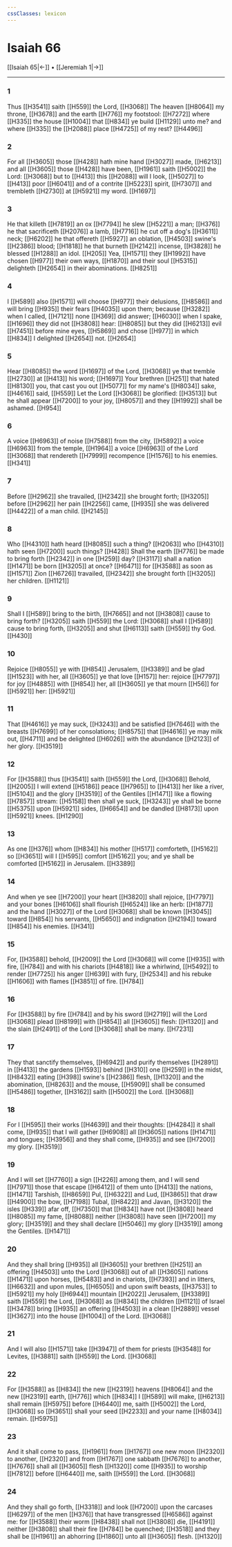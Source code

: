 ```yaml
---
cssClasses: lexicon
---
```

# Isaiah 66

[[Isaiah 65|←]] • [[Jeremiah 1|→]]

---

### 1
Thus [[H3541]] saith [[H559]] the Lord, [[H3068]] The heaven [[H8064]] my throne, [[H3678]] and the earth [[H776]] my footstool: [[H7272]] where [[H335]] the house [[H1004]] that [[H834]] ye build [[H1129]] unto me? and where [[H335]] the [[H2088]] place [[H4725]] of my rest? [[H4496]]

### 2
For all [[H3605]] those [[H428]] hath mine hand [[H3027]] made, [[H6213]] and all [[H3605]] those [[H428]] have been, [[H1961]] saith [[H5002]] the Lord: [[H3068]] but to [[H413]] this [[H2088]] will I look, [[H5027]] to [[H413]] poor [[H6041]] and of a contrite [[H5223]] spirit, [[H7307]] and trembleth [[H2730]] at [[H5921]] my word. [[H1697]]

### 3
He that killeth [[H7819]] an ox [[H7794]] he slew [[H5221]] a man; [[H376]] he that sacrificeth [[H2076]] a lamb, [[H7716]] he cut off a dog's [[H3611]] neck; [[H6202]] he that offereth [[H5927]] an oblation, [[H4503]] swine's [[H2386]] blood; [[H1818]] he that burneth [[H2142]] incense, [[H3828]] he blessed [[H1288]] an idol. [[H205]] Yea, [[H1571]] they [[H1992]] have chosen [[H977]] their own ways, [[H1870]] and their soul [[H5315]] delighteth [[H2654]] in their abominations. [[H8251]]

### 4
I [[H589]] also [[H1571]] will choose [[H977]] their delusions, [[H8586]] and will bring [[H935]] their fears [[H4035]] upon them; because [[H3282]] when I called, [[H7121]] none [[H369]] did answer; [[H6030]] when I spake, [[H1696]] they did not [[H3808]] hear: [[H8085]] but they did [[H6213]] evil [[H7451]] before mine eyes, [[H5869]] and chose [[H977]] in which [[H834]] I delighted [[H2654]] not. [[H2654]]

### 5
Hear [[H8085]] the word [[H1697]] of the Lord, [[H3068]] ye that tremble [[H2730]] at [[H413]] his word; [[H1697]] Your brethren [[H251]] that hated [[H8130]] you, that cast you out [[H5077]] for my name's [[H8034]] sake, [[H4616]] said, [[H559]] Let the Lord [[H3068]] be glorified: [[H3513]] but he shall appear [[H7200]] to your joy, [[H8057]] and they [[H1992]] shall be ashamed. [[H954]]

### 6
A voice [[H6963]] of noise [[H7588]] from the city, [[H5892]] a voice [[H6963]] from the temple, [[H1964]] a voice [[H6963]] of the Lord [[H3068]] that rendereth [[H7999]] recompence [[H1576]] to his enemies. [[H341]]

### 7
Before [[H2962]] she travailed, [[H2342]] she brought forth; [[H3205]] before [[H2962]] her pain [[H2256]] came, [[H935]] she was delivered [[H4422]] of a man child. [[H2145]]

### 8
Who [[H4310]] hath heard [[H8085]] such a thing? [[H2063]] who [[H4310]] hath seen [[H7200]] such things? [[H428]] Shall the earth [[H776]] be made to bring forth [[H2342]] in one [[H259]] day? [[H3117]] shall a nation [[H1471]] be born [[H3205]] at once? [[H6471]] for [[H3588]] as soon as [[H1571]] Zion [[H6726]] travailed, [[H2342]] she brought forth [[H3205]] her children. [[H1121]]

### 9
Shall I [[H589]] bring to the birth, [[H7665]] and not [[H3808]] cause to bring forth? [[H3205]] saith [[H559]] the Lord: [[H3068]] shall I [[H589]] cause to bring forth, [[H3205]] and shut [[H6113]] saith [[H559]] thy God. [[H430]]

### 10
Rejoice [[H8055]] ye with [[H854]] Jerusalem, [[H3389]] and be glad [[H1523]] with her, all [[H3605]] ye that love [[H157]] her: rejoice [[H7797]] for joy [[H4885]] with [[H854]] her, all [[H3605]] ye that mourn [[H56]] for [[H5921]] her: [[H5921]]

### 11
That [[H4616]] ye may suck, [[H3243]] and be satisfied [[H7646]] with the breasts [[H7699]] of her consolations; [[H8575]] that [[H4616]] ye may milk out, [[H4711]] and be delighted [[H6026]] with the abundance [[H2123]] of her glory. [[H3519]]

### 12
For [[H3588]] thus [[H3541]] saith [[H559]] the Lord, [[H3068]] Behold, [[H2005]] I will extend [[H5186]] peace [[H7965]] to [[H413]] her like a river, [[H5104]] and the glory [[H3519]] of the Gentiles [[H1471]] like a flowing [[H7857]] stream: [[H5158]] then shall ye suck, [[H3243]] ye shall be borne [[H5375]] upon [[H5921]] sides, [[H6654]] and be dandled [[H8173]] upon [[H5921]] knees. [[H1290]]

### 13
As one [[H376]] whom [[H834]] his mother [[H517]] comforteth, [[H5162]] so [[H3651]] will I [[H595]] comfort [[H5162]] you; and ye shall be comforted [[H5162]] in Jerusalem. [[H3389]]

### 14
And when ye see [[H7200]] your heart [[H3820]] shall rejoice, [[H7797]] and your bones [[H6106]] shall flourish [[H6524]] like an herb: [[H1877]] and the hand [[H3027]] of the Lord [[H3068]] shall be known [[H3045]] toward [[H854]] his servants, [[H5650]] and indignation [[H2194]] toward [[H854]] his enemies. [[H341]]

### 15
For, [[H3588]] behold, [[H2009]] the Lord [[H3068]] will come [[H935]] with fire, [[H784]] and with his chariots [[H4818]] like a whirlwind, [[H5492]] to render [[H7725]] his anger [[H639]] with fury, [[H2534]] and his rebuke [[H1606]] with flames [[H3851]] of fire. [[H784]]

### 16
For [[H3588]] by fire [[H784]] and by his sword [[H2719]] will the Lord [[H3068]] plead [[H8199]] with [[H854]] all [[H3605]] flesh: [[H1320]] and the slain [[H2491]] of the Lord [[H3068]] shall be many. [[H7231]]

### 17
They that sanctify themselves, [[H6942]] and purify themselves [[H2891]] in [[H413]] the gardens [[H1593]] behind [[H310]] one [[H259]] in the midst, [[H8432]] eating [[H398]] swine's [[H2386]] flesh, [[H1320]] and the abomination, [[H8263]] and the mouse, [[H5909]] shall be consumed [[H5486]] together, [[H3162]] saith [[H5002]] the Lord. [[H3068]]

### 18
For I [[H595]] their works [[H4639]] and their thoughts: [[H4284]] it shall come, [[H935]] that I will gather [[H6908]] all [[H3605]] nations [[H1471]] and tongues; [[H3956]] and they shall come, [[H935]] and see [[H7200]] my glory. [[H3519]]

### 19
And I will set [[H7760]] a sign [[H226]] among them, and I will send [[H7971]] those that escape [[H6412]] of them unto [[H413]] the nations, [[H1471]] Tarshish, [[H8659]] Pul, [[H6322]] and Lud, [[H3865]] that draw [[H4900]] the bow, [[H7198]] Tubal, [[H8422]] and Javan, [[H3120]] the isles [[H339]] afar off, [[H7350]] that [[H834]] have not [[H3808]] heard [[H8085]] my fame, [[H8088]] neither [[H3808]] have seen [[H7200]] my glory; [[H3519]] and they shall declare [[H5046]] my glory [[H3519]] among the Gentiles. [[H1471]]

### 20
And they shall bring [[H935]] all [[H3605]] your brethren [[H251]] an offering [[H4503]] unto the Lord [[H3068]] out of all [[H3605]] nations [[H1471]] upon horses, [[H5483]] and in chariots, [[H7393]] and in litters, [[H6632]] and upon mules, [[H6505]] and upon swift beasts, [[H3753]] to [[H5921]] my holy [[H6944]] mountain [[H2022]] Jerusalem, [[H3389]] saith [[H559]] the Lord, [[H3068]] as [[H834]] the children [[H1121]] of Israel [[H3478]] bring [[H935]] an offering [[H4503]] in a clean [[H2889]] vessel [[H3627]] into the house [[H1004]] of the Lord. [[H3068]]

### 21
And I will also [[H1571]] take [[H3947]] of them for priests [[H3548]] for Levites, [[H3881]] saith [[H559]] the Lord. [[H3068]]

### 22
For [[H3588]] as [[H834]] the new [[H2319]] heavens [[H8064]] and the new [[H2319]] earth, [[H776]] which [[H834]] I [[H589]] will make, [[H6213]] shall remain [[H5975]] before [[H6440]] me, saith [[H5002]] the Lord, [[H3068]] so [[H3651]] shall your seed [[H2233]] and your name [[H8034]] remain. [[H5975]]

### 23
And it shall come to pass, [[H1961]] from [[H1767]] one new moon [[H2320]] to another, [[H2320]] and from [[H1767]] one sabbath [[H7676]] to another, [[H7676]] shall all [[H3605]] flesh [[H1320]] come [[H935]] to worship [[H7812]] before [[H6440]] me, saith [[H559]] the Lord. [[H3068]]

### 24
And they shall go forth, [[H3318]] and look [[H7200]] upon the carcases [[H6297]] of the men [[H376]] that have transgressed [[H6586]] against me: for [[H3588]] their worm [[H8438]] shall not [[H3808]] die, [[H4191]] neither [[H3808]] shall their fire [[H784]] be quenched; [[H3518]] and they shall be [[H1961]] an abhorring [[H1860]] unto all [[H3605]] flesh. [[H1320]]